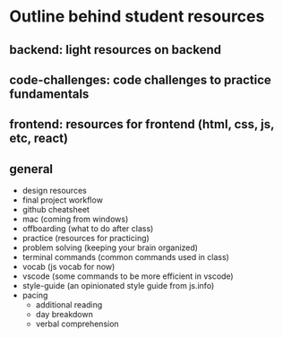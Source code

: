 # Outline behind student resources

## backend: light resources on backend

## code-challenges: code challenges to practice fundamentals

## frontend: resources for frontend (html, css, js, etc, react)

## general

- design resources
- final project workflow
- github cheatsheet
- mac (coming from windows)
- offboarding (what to do after class)
- practice (resources for practicing)
- problem solving (keeping your brain organized)
- terminal commands (common commands used in class)
- vocab (js vocab for now)
- vscode (some commands to be more efficient in vscode)
- style-guide (an opinionated style guide from js.info)
- pacing
  - additional reading
  - day breakdown
  - verbal comprehension
